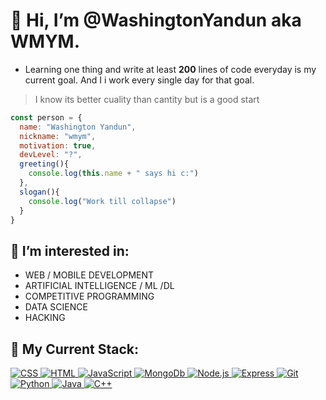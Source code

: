 # 👋 Hi, I’m @WashingtonYandun aka WMYM.

- Learning one thing and write at least **200** lines of code everyday is my current goal. And I i work every single day for that goal.
> I know its better cuality than cantity but is a good start

<!---
I will increment the lines till 200 20/01/2022
i wil increase this soon but now i want to get confortable with mi workflow
-->

```JavaScript
const person = {
  name: "Washington Yandun",
  nickname: "wmym",
  motivation: true,
  devLevel: "?",
  greeting(){
    console.log(this.name + " says hi c:")
  },
  slogan(){
    console.log("Work till collapse")
  }
}
```

<!--
[![GitHub Streak](https://github-readme-streak-stats.herokuapp.com?user=WashingtonYandun&theme=onedark&hide_border=true&date_format=n%2Fj%5B%2FY%5D)](https://github.com/WashingtonYandun)

[![GitHub Streak](https://github-profile-summary-cards.vercel.app/api/cards/profile-details?username=WashingtonYandun&theme=github_dark)](https://github.com/WashingtonYandun)

[![GitHub Streak](https://activity-graph.herokuapp.com/graph?username=WashingtonYandun&bg_color=0D1117&color=e05397&line=e05397&point=FFFFFF&hide_border=true&)](https://github.com/WashingtonYandun)
-->

## 👀 I’m interested in:

- WEB / MOBILE DEVELOPMENT
- ARTIFICIAL INTELLIGENCE / ML /DL
- COMPETITIVE PROGRAMMING
- DATA SCIENCE
- HACKING

## 🌱 My Current Stack:

<a align="start" href="https://github.com/WashingtonYandun">
  <img alt="CSS" src="https://img.shields.io/badge/css%20-34ACDB.svg?&style=for-the-badge&logo=css3&logoColor=fff"/>
  <img alt="HTML" src="https://img.shields.io/badge/html%20-E34F28.svg?&style=for-the-badge&logo=html5&logoColor=fff"/>
  <img alt="JavaScript" src="https://img.shields.io/badge/JavaScript%20-F3DB4B.svg?&style=for-the-badge&logo=javascript&logoColor=222"/>
  <img alt="MongoDb" src="https://img.shields.io/badge/mongo%20-73B55E.svg?&style=for-the-badge&logo=mongodb&logoColor=fff"/>
  <img alt="Node.js" src="https://img.shields.io/badge/node%20-85CC2D.svg?&style=for-the-badge&logo=node.js&logoColor=fff"/>
  <img alt="Express" src="https://img.shields.io/badge/express%20-141414.svg?&style=for-the-badge&logo=express&logoColor=fff"/>
  <img alt="Git" src="https://img.shields.io/badge/git%20-E95137.svg?&style=for-the-badge&logo=git&logoColor=fff"/>
  <img alt="Python" src="https://img.shields.io/badge/python%20-3572A4.svg?&style=for-the-badge&logo=python&logoColor=fff"/>
  <img alt="Java" src="https://img.shields.io/badge/java%20-D32E31.svg?&style=for-the-badge&logo=java&logoColor=fff"/>
  <img alt="C++" src="https://img.shields.io/badge/c++%20-044B8A.svg?&style=for-the-badge&logo=cplusplus&logoColor=fff"/>
</a>


<!---
## 🌱 I’m currently learning:

- **Python, JavaScript, Java, C# .Net, Node.js, React.js, Mongo db**
- (Already worked with all most of those technologies but i didn't master that habilities yet...* Cause Junior Dev


## 💞️ I’m looking to collaborate on... all projects i could apport something.


## 💞️ Languages I worked on:

- Some of the languages I have worked.

[![Top Langs](https://github-readme-stats.vercel.app/api/top-langs/?username=WashingtonYandun&layout=compact&theme=onedark&hide_border=true)](https://github.com/WashingtonYandun)

<!---
[![GitHub Visitors](https://visitor-badge.glitch.me/badge?page_id=WashingtonYandun.WashingtonYandun&left_color=white&right_color=orange)](https://github.com/WashingtonYandun)

[![trophy](https://github-profile-trophy.vercel.app/?username=WashingtonYandun&row=1&margin-w=10&no-bg=true&no-frame=true&theme=alduin)](https://github.com/ryo-ma/github-profile-trophy)
-->


